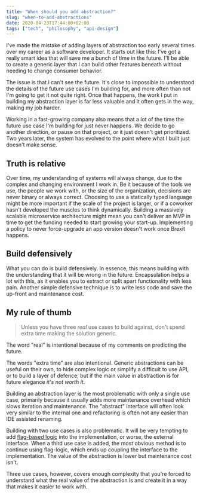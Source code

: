 ```yaml
---
title: "When should you add abstraction?"
slug: "when-to-add-abstractions"
date: 2020-04-23T17:44:00+02:00
tags: ["tech", "philosophy", "api-design"]
---
```


I've made the mistake of adding layers of abstraction too early several times
over my career as a software developer. It starts out like this: I've got a
really smart idea that will save me a bunch of time in the future. I'll be able
to create a generic layer that I can build other features beneath without
needing to change consumer behavior.

The issue is that I can't see the future. It's close to impossible to
understand the details of the future use cases I'm building for, and more often
than not I'm going to get it not quite right. Once that happens, the work I put
in building my abstraction layer is far less valuable and it often gets in the
way, making my job harder.

Working in a fast-growing company also means that a lot of the time the future
use case I'm building for just never happens. We decide to go another
direction, or pause on that project, or it just doesn't get prioritized. Two
years later, the system has evolved to the point where what I built just
doesn't make sense.

## Truth is relative

Over time, my understanding of systems will always change, due to the complex
and changing environment I work in. Be it because of the tools we use, the
people we work with, or the size of the organization, decisions are never
binary or always correct. Choosing to use a statically typed language might be
more important if the scale of the project is larger, or if a coworker hasn't
developed the muscles to think dynamically. Building a massively scalable
microservice architecture might mean you can't deliver an MVP in time to get
the funding needed to start growing your start-up. Implementing a policy to 
never force-upgrade an app version doesn't work once Brexit happens.

## Build defensively

What you can do is build defensively. In essence, this means building with the
understanding that it will be wrong in the future. Encapsulation helps a lot with
this, as it enables you to extract or split apart functionality with less pain.
Another simple defensive technique is to write less code and save the up-front
and maintenance cost.

## My rule of thumb

> Unless you have three _real_ use cases to build against, don't spend extra time making the solution generic.

The word "real" is intentional because of my comments on predicting the future.

The words "extra time" are also intentional. Generic abstractions can be useful
on their own, to hide complex logic or simplify a difficult to use API, or to
build a layer of defence; but if the main value in abstraction is for future
elegance _it's not worth it_.

Building an abstraction layer is the most problematic with only a single use
case, primarily because it usually adds more maintenance overhead which slows
iteration and maintenance. The "abstract" interface will often look very similar
to the internal one and refactoring is often not any easier than IDE assisted
renaming.

Building with two use cases is also problematic. It will be very tempting to
add [flag-based logic](https://martinfowler.com/bliki/FlagArgument.html) into the
implementation, or worse, the external interface. When a third use case is
added, the most obvious method is to continue using flag-logic, which ends up
coupling the interface to the implementation. The value of the abstraction is
lower but maintenance cost isn't.

Three use cases, however, covers enough complexity that you're forced to
understand what the real value of the abstraction is and create it in a way that
makes it easier to work with.
